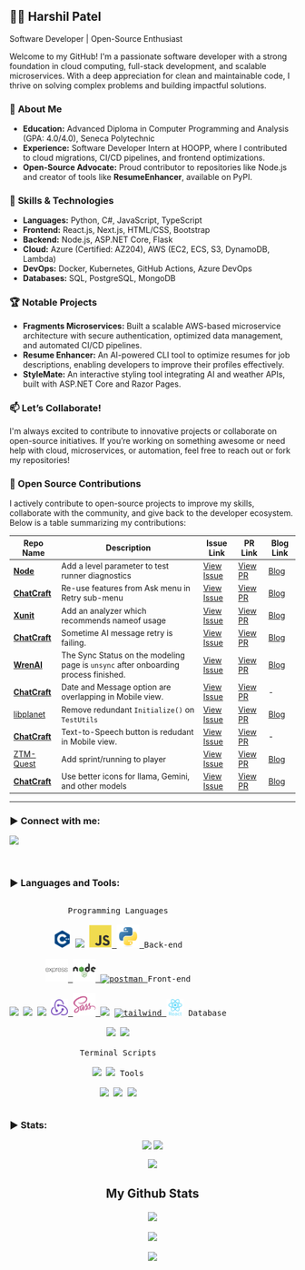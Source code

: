 ## 👨‍💻 **Harshil Patel** 
Software Developer | Open-Source Enthusiast  

Welcome to my GitHub! I'm a passionate software developer with a strong foundation in cloud computing, full-stack development, and scalable microservices. With a deep appreciation for clean and maintainable code, I thrive on solving complex problems and building impactful solutions.

### 🌟 **About Me**  
- **Education:** Advanced Diploma in Computer Programming and Analysis (GPA: 4.0/4.0), Seneca Polytechnic  
- **Experience:** Software Developer Intern at HOOPP, where I contributed to cloud migrations, CI/CD pipelines, and frontend optimizations.  
- **Open-Source Advocate:** Proud contributor to repositories like Node.js and creator of tools like **ResumeEnhancer**, available on PyPI.  

### 🔧 **Skills & Technologies**  
- **Languages:** Python, C#, JavaScript, TypeScript  
- **Frontend:** React.js, Next.js, HTML/CSS, Bootstrap  
- **Backend:** Node.js, ASP.NET Core, Flask  
- **Cloud:** Azure (Certified: AZ204), AWS (EC2, ECS, S3, DynamoDB, Lambda)  
- **DevOps:** Docker, Kubernetes, GitHub Actions, Azure DevOps  
- **Databases:** SQL, PostgreSQL, MongoDB  

### 🏆 **Notable Projects**  
- **Fragments Microservices:** Built a scalable AWS-based microservice architecture with secure authentication, optimized data management, and automated CI/CD pipelines.  
- **Resume Enhancer:** An AI-powered CLI tool to optimize resumes for job descriptions, enabling developers to improve their profiles effectively.  
- **StyleMate:** An interactive styling tool integrating AI and weather APIs, built with ASP.NET Core and Razor Pages.

### 📫 **Let’s Collaborate!**  
I'm always excited to contribute to innovative projects or collaborate on open-source initiatives. If you’re working on something awesome or need help with cloud, microservices, or automation, feel free to reach out or fork my repositories!


### 🌟 Open Source Contributions

I actively contribute to open-source projects to improve my skills, collaborate with the community, and give back to the developer ecosystem. Below is a table summarizing my contributions:

| **Repo Name**         | **Description**                                                            | **Issue Link**                                                       | **PR Link**                                                          | **Blog Link**                                                       |
|------------------------|----------------------------------------------------------------------------|----------------------------------------------------------------------|----------------------------------------------------------------------|----------------------------------------------------------------------|
| [**Node**](https://github.com/nodejs/node) | Add a level parameter to test runner diagnostics | [View Issue](https://github.com/nodejs/node/issues/55922) | [View PR](https://github.com/nodejs/node/pull/55964) | [Blog](https://dev.to/harshil_patel/contributing-to-nodejs-improving-test-runner-coverage-reporting-kmg) |
| [**ChatCraft**](https://github.com/tarasglek/chatcraft.org) | Re-use features from Ask menu in Retry sub-menu  | [View Issue](https://github.com/tarasglek/chatcraft.org/issues/643) | [View PR](https://github.com/tarasglek/chatcraft.org/pull/730) | [Blog](https://dev.to/harshil_patel/stepping-out-of-my-comfort-zone-refactoring-menus-in-chatcraft-4ea4) |
| [**Xunit**](https://github.com/xunit/xunit) | Add an analyzer which recommends nameof usage | [View Issue](https://github.com/xunit/xunit/issues/2991) | [View PR](https://github.com/xunit/xunit/pull/3062) | [Blog](https://dev.to/harshil_patel/from-bug-fixes-to-best-practices-my-open-source-contributions-to-chatcraft-and-xunit-3kdc) |
| [**ChatCraft**](https://github.com/tarasglek/chatcraft.org/) | Sometime AI message retry is failing.  | [View Issue](https://github.com/tarasglek/chatcraft.org/issues/716) | [View PR](https://github.com/tarasglek/chatcraft.org/pull/733) | [Blog](https://dev.to/harshil_patel/from-bug-fixes-to-best-practices-my-open-source-contributions-to-chatcraft-and-xunit-3kdc) |
| [**WrenAI**](https://github.com/Canner/WrenAI) | The Sync Status on the modeling page is `unsync` after onboarding process finished. | [View Issue](https://github.com/Canner/WrenAI/issues/706) | [View PR](https://github.com/Canner/WrenAI/pull/745) | [Blog](https://dev.to/harshil_patel/hacktoberfest-24-pr-to-big-open-source-repo-72k) |
| [**ChatCraft**](https://github.com/tarasglek/chatcraft.org) | Date and Message option are overlapping in Mobile view. | [View Issue](https://github.com/tarasglek/chatcraft.org/issues/747) | [View PR](https://github.com/tarasglek/chatcraft.org/pull/751) | - |
| [libplanet](https://github.com/planetarium/libplanet) | Remove redundant `Initialize()` on `TestUtils` | [View Issue](https://github.com/planetarium/libplanet/issues/3781) | [View PR](https://github.com/planetarium/libplanet/pull/3972) | [Blog](https://dev.to/harshil_patel/hacktoberfest-44-the-final-pr-p08) |
| [**ChatCraft**](https://github.com/tarasglek/chatcraft.org/) | Text-to-Speech button is redudant in Mobile view. | [View Issue](https://github.com/tarasglek/chatcraft.org/issues/746) | [View PR](https://github.com/tarasglek/chatcraft.org/pull/750) | - |
| [ZTM-Quest](https://github.com/zero-to-mastery/ZTM-Quest) | Add sprint/running to player | [View Issue](https://github.com/zero-to-mastery/ZTM-Quest/issues/142) | [View PR](https://github.com/zero-to-mastery/ZTM-Quest/pull/153) | [Blog](https://dev.to/harshil_patel/hacktoberfest-34-contributing-to-ztm-quest-1agb) |
| [**ChatCraft**](https://github.com/tarasglek/chatcraft.org) | Use better icons for llama, Gemini, and other models | [View Issue](https://github.com/tarasglek/chatcraft.org/issues/675) | [View PR](https://github.com/tarasglek/chatcraft.org/pull/690) | [Blog](https://dev.to/harshil_patel/first-open-source-project-for-hacktoberfest-2024-45al) |
---



<h3 align="left">▶ Connect with me:</h3>
  <p>
    <a href="https://www.linkedin.com/in/harshil-patel-997b88219/" target="_blank"><img src="https://img.shields.io/badge/-LinkedIn-222222?style=flat-square&logo=Linkedin&logoColor=white&link=https://www.linkedin.com/in/harshil-patel-997b88219/)](https://www.linkedin.com/in/harshil-patel-997b88219/"></a>  
  </p>
</br>

<h3 align="left">▶ Languages and Tools:</h3>
<p style="display: inline-block;" align="center">
  <kbd>
    <kbd>Programming Languages</kbd>
    <br>
    <br>
    <img width="30px" src="https://raw.githubusercontent.com/devicons/devicon/v2.15.1/icons/cplusplus/cplusplus-plain.svg" /> 
    <img width="30px" src="https://cdn.jsdelivr.net/gh/devicons/devicon/icons/c/c-plain.svg" /> 
      <a href="https://raw.githubusercontent.com/devicons/devicon/v2.15.1/icons/javascript/javascript-original.svg" target="_blank">
    <img
      src="https://raw.githubusercontent.com/devicons/devicon/v2.15.1/icons/javascript/javascript-original.svg"
      alt="typescript"
      width="40"
      height="40"
    />
    <img
      src="https://raw.githubusercontent.com/devicons/devicon/v2.15.1/icons/python/python-original.svg"
      alt="typescript"
      width="40"
      height="40"
    />
  </a>
  </kbd>
  <kbd>
    <kbd>Back-end</kbd>
    <br>
    <br>
    <a href="https://expressjs.com" target="_blank">
    <img
      src="https://raw.githubusercontent.com/devicons/devicon/master/icons/express/express-original-wordmark.svg"
      alt="express"
      width="40"
      height="40"
    />
  </a>
      <a href="https://nodejs.org" target="_blank">
    <img
      src="https://raw.githubusercontent.com/devicons/devicon/master/icons/nodejs/nodejs-original-wordmark.svg"
      alt="nodejs"
      width="40"
      height="40"
    />
  </a>
      <a href="https://postman.com" target="_blank">
    <img
      src="https://www.vectorlogo.zone/logos/getpostman/getpostman-icon.svg"
      alt="postman"
      width="40"
      height="40"
    />
  </a>
  </kbd>
   
 <kbd>
  <kbd>
    <kbd>Front-end</kbd>
    <br>
    <br>
    <img width="30px" src="https://cdn.jsdelivr.net/gh/devicons/devicon/icons/html5/html5-original.svg" /> 
    <img width="30px" src="https://cdn.jsdelivr.net/gh/devicons/devicon/icons/css3/css3-plain.svg" /> 
    <img width="30px" src="https://cdn.jsdelivr.net/gh/devicons/devicon/icons/bootstrap/bootstrap-plain.svg" /> 
      <a href="https://redux.js.org" target="_blank">
    <img
      src="https://raw.githubusercontent.com/devicons/devicon/master/icons/redux/redux-original.svg"
      alt="redux"
      width="30"
      height="30"
    />
  </a>
     <a href="https://sass-lang.com" target="_blank">
    <img
      src="https://raw.githubusercontent.com/devicons/devicon/master/icons/sass/sass-original.svg"
      alt="sass"
      width="40"
      height="40"
    />
  </a>
<!--     <img width="30px" src="https://cdn.jsdelivr.net/gh/devicons/devicon/icons/angularjs/angularjs-plain.svg" /> -->
    <img width="30px" src="https://cdn.jsdelivr.net/gh/devicons/devicon/icons/javascript/javascript-original.svg" />
     <a href="https://tailwindcss.com/" target="_blank">
    <img
      src="https://www.vectorlogo.zone/logos/tailwindcss/tailwindcss-icon.svg"
      alt="tailwind"
      width="40"
      height="40"
    />
  </a>
    <img
      src="https://raw.githubusercontent.com/devicons/devicon/master/icons/react/react-original-wordmark.svg"
      alt="react"
      width="30"
      height="30"
    />
  </kbd>
  <kbd>
    <kbd>Database</kbd>
    <br>
    <br>
    <img width="30px" src="https://cdn.jsdelivr.net/gh/devicons/devicon/icons/mysql/mysql-plain.svg" />
    <img width="30px" src="https://cdn.jsdelivr.net/gh/devicons/devicon/icons/mongodb/mongodb-plain.svg" />
  </kbd>
  <br>
  <br>
    <kbd>Terminal Scripts</kbd>
    <br>
    <br>
    <img width="30px" src="https://cdn.jsdelivr.net/gh/devicons/devicon/icons/bash/bash-original.svg" />
    <img width="30px" src="https://cdn.jsdelivr.net/gh/devicons/devicon/icons/vim/vim-original.svg" />
  </kbd>
  <kbd>
    <kbd>Tools</kbd>
    <br>
    <br>
    <img width="30px" src="https://cdn.jsdelivr.net/gh/devicons/devicon/icons/vscode/vscode-original.svg" />
<!--     <img width="30px" src="https://cdn.jsdelivr.net/gh/devicons/devicon/icons/jupyter/jupyter-original.svg" /> -->
<!--     <img width="30px" src="https://cdn.jsdelivr.net/gh/devicons/devicon/icons/pycharm/pycharm-original.svg" /> -->
    <img width="30px" src="https://cdn.jsdelivr.net/gh/devicons/devicon/icons/visualstudio/visualstudio-plain.svg" />
    <img width="30px" src="https://repository-images.githubusercontent.com/59065830/b62be480-45d2-11ea-9989-803db0f9c44d" />
  </kbd>
   <kbd>
</br>
    </p>
<h3 align="left">▶ Stats:</h3>
<!-- <p align="center">
<img src="https://metrics.lecoq.io/aakashsh1999?template=terminal&config.timezone=Asia%2FCalcutta" alt="aakashsh1999"
</p>
 -->
<p align="center"><img src="https://badges.pufler.dev/visits/aakashsh1999/aakashsh1999?style=for-the-badge"/> <img src="https://badges.pufler.dev/repos/aakashsh1999/?style=for-the-badge"/>
</p>
<p align="center"><img src="https://badges.pufler.dev/commits/monthly/aakashsh1999"/></p>

<!-- <img src="https://github.com/aakashsh1999/aakashsh1999/blob/output/github-contribution-grid-snake.svg" /></p> -->

<!--
[![Spotify](https://novatorem-tekyaygilfethi.vercel.app/api/spotify)](https://open.spotify.com/user/216fni5y42n2fs6kxbcqe6csq)
-->
<!-- <hr>
<h2 align="center">Now Playing</h2>
 <a href ="https://open.spotify.com/user/216fni5y42n2fs6kxbcqe6csq">
<p align="center"> -->

<!-- <img src="https://novatorem-tekyaygilfethi.vercel.app/api/spotify" alt="Spotify Now Playing" width="550" /> -->

</p>
  </a>
<h2 align="center">My Github Stats</h2>
<p align="center">
<img align="center" src="https://github-readme-stats.vercel.app/api/top-langs/?username=rutarj&theme=default&show_icons=true&hide_border=true&layout=compact">
<br>
<br>
<img align="center" src="https://github-readme-stats.vercel.app/api?username=hpatel292-seneca&count_private=true&show_icons=trueline_height=21&theme=github_dark">	
<br>
<br>
<img align="center" src="https://github-readme-streak-stats.herokuapp.com/?user=hpatel292-seneca&theme=holi-theme">
</p>



